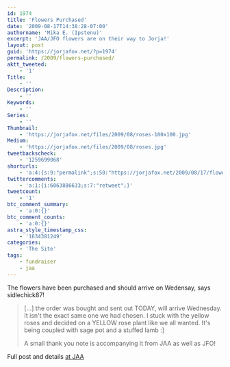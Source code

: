 ```yaml
---
id: 1974
title: 'Flowers Purchased'
date: '2009-08-17T14:38:28-07:00'
authorname: 'Mika E. (Ipstenu)'
excerpt: 'JAA/JFO flowers are on their way to Jorja!'
layout: post
guid: 'https://jorjafox.net/?p=1974'
permalink: /2009/flowers-purchased/
aktt_tweeted:
    - '1'
Title:
    - ''
Description:
    - ''
Keywords:
    - ''
Series:
    - ''
Thumbnail:
    - 'https://jorjafox.net/files/2009/08/roses-100x100.jpg'
Medium:
    - 'https://jorjafox.net/files/2009/08/roses.jpg'
tweetbackscheck:
    - '1259699068'
shorturls:
    - 'a:4:{s:9:"permalink";s:50:"https://jorjafox.net/2009/08/17/flowers-purchased/";s:7:"tinyurl";s:26:"http://tinyurl.com/yjxs3bu";s:4:"isgd";s:18:"http://is.gd/53hT5";s:5:"bitly";s:19:"http://bit.ly/Rapck";}'
twittercomments:
    - 'a:1:{i:6063886633;s:7:"retweet";}'
tweetcount:
    - '1'
btc_comment_summary:
    - 'a:0:{}'
btc_comment_counts:
    - 'a:0:{}'
astra_style_timestamp_css:
    - '1634381249'
categories:
    - 'The Site'
tags:
    - fundraiser
    - jaa
---
```


The flowers have been purchased and should arrive on Wedensay, says sidlechick87!

<blockquote>[...] the order was bought and sent out TODAY, will arrive Wednesday. It isn't the exact same one we had chosen. I stuck with the yellow roses and decided on a YELLOW rose plant like we all wanted. It's being coupled with sage pot and a stuffed lamb :]

A small thank you note is accompanying it from JAA as well as JFO!
</blockquote>

Full post and details <a href="http://community.livejournal.com/jorjaallaround/583865.html">at JAA</a>
